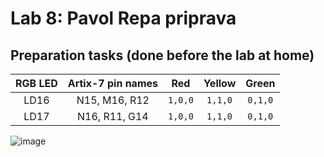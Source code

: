 # Lab 8: Pavol Repa priprava

## Preparation tasks (done before the lab at home)

| **RGB LED** | **Artix-7 pin names** | **Red** | **Yellow** | **Green** |
| :-: | :-: | :-: | :-: | :-: |
| LD16 | N15, M16, R12 | `1,0,0` | `1,1,0` | `0,1,0` |
| LD17 | N16, R11, G14 | `1,0,0` | `1,1,0` | `0,1,0` |

 ![image](https://user-images.githubusercontent.com/99768688/161849477-7215a387-101d-48ee-9324-3239b2f0b88b.png)
